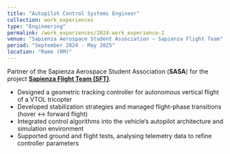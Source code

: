 ```yaml
---
title: "Autopilot Control Systems Engineer"
collection: work_experiences
type: "Engineering"
permalink: /work_experiences/2024-work_experience-2
venue: "Sapienza Aerospace Student Association – Sapienza Flight Team"
period: "September 2024 - May 2025"
location: "Rome (RM)"
---
```


Partner of the Sapienza Aerospace Student Association (**SASA**) for the project [**Sapienza Flight Team (SFT)**](https://www.sasa-aerospace.it/flight-team/).

- Designed a geometric tracking controller for autonomous vertical flight of a VTOL tricopter  
- Developed stabilization strategies and managed flight-phase transitions (hover ↔ forward flight)  
- Integrated control algorithms into the vehicle’s autopilot architecture and simulation environment  
- Supported ground and flight tests, analysing telemetry data to refine controller parameters  
